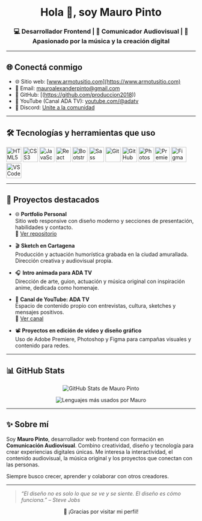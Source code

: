 <h1 align="center">Hola 👋, soy Mauro Pinto</h1>
<h3 align="center">💻 Desarrollador Frontend | 🎥 Comunicador Audiovisual | 🎵 Apasionado por la música y la creación digital</h3>

---

## 🌐 Conectá conmigo

- 🌐 Sitio web: [www.armotusitio.com](https://www.armotusitio.com)
- 📧 Email: mauroalexanderpinto@gmail.com
- 🧠 GitHub: [(https://github.com/produccion2018))
- 🎥 YouTube (Canal ADA TV): [youtube.com/@adatv](https://www.youtube.com/@adatv)
- 💬 Discord: [Unite a la comunidad](https://discord.gg/tu-enlace-aqui)

---

## 🛠️ Tecnologías y herramientas que uso

<p align="left">
  <img src="https://cdn.jsdelivr.net/gh/devicons/devicon/icons/html5/html5-original.svg" title="HTML5" width="40" height="40"/>
  <img src="https://cdn.jsdelivr.net/gh/devicons/devicon/icons/css3/css3-original.svg" title="CSS3" width="40" height="40"/>
  <img src="https://cdn.jsdelivr.net/gh/devicons/devicon/icons/javascript/javascript-original.svg" title="JavaScript" width="40" height="40"/>
  <img src="https://cdn.jsdelivr.net/gh/devicons/devicon/icons/react/react-original.svg" title="React" width="40" height="40"/>
  <img src="https://cdn.jsdelivr.net/gh/devicons/devicon/icons/bootstrap/bootstrap-original.svg" title="Bootstrap" width="40" height="40"/>
  <img src="https://cdn.jsdelivr.net/gh/devicons/devicon/icons/sass/sass-original.svg" title="Sass" width="40" height="40"/>
  <img src="https://cdn.jsdelivr.net/gh/devicons/devicon/icons/git/git-original.svg" title="Git" width="40" height="40"/>
  <img src="https://cdn.jsdelivr.net/gh/devicons/devicon/icons/github/github-original.svg" title="GitHub" width="40" height="40"/>
  <img src="https://cdn.jsdelivr.net/gh/devicons/devicon/icons/photoshop/photoshop-plain.svg" title="Photoshop" width="40" height="40"/>
  <img src="https://cdn.jsdelivr.net/gh/devicons/devicon/icons/premierepro/premierepro-original.svg" title="Premiere Pro" width="40" height="40"/>
  <img src="https://cdn.jsdelivr.net/gh/devicons/devicon/icons/figma/figma-original.svg" title="Figma" width="40" height="40"/>
  <img src="https://cdn.jsdelivr.net/gh/devicons/devicon/icons/vscode/vscode-original.svg" title="VS Code" width="40" height="40"/>
</p>

---

## 📂 Proyectos destacados

- 🌐 **Portfolio Personal**  
  Sitio web responsive con diseño moderno y secciones de presentación, habilidades y contacto.  
  🔗 [Ver repositorio](https://github.com/Drako01/portfolio)

- 🎬 **Sketch en Cartagena**  
  Producción y actuación humorística grabada en la ciudad amurallada. Dirección creativa y audiovisual propia.

- 🎧 **Intro animada para ADA TV**  
  Dirección de arte, guion, actuación y música original con inspiración anime, dedicada como homenaje.

- 📡 **Canal de YouTube: ADA TV**  
  Espacio de contenido propio con entrevistas, cultura, sketches y mensajes positivos.  
  🔗 [Ver canal](https://www.youtube.com/@adatv)

- 📽️ **Proyectos en edición de video y diseño gráfico**  
  Uso de Adobe Premiere, Photoshop y Figma para campañas visuales y contenido para redes.

---

## 📊 GitHub Stats

<p align="center">
  <img src="https://github-readme-stats.vercel.app/api?username=Drako01&show_icons=true&theme=tokyonight" alt="GitHub Stats de Mauro Pinto">
</p>

<p align="center">
  <img src="https://github-readme-stats.vercel.app/api/top-langs/?username=Drako01&layout=compact&theme=tokyonight" alt="Lenguajes más usados por Mauro">
</p>

---

## ✨ Sobre mí

Soy **Mauro Pinto**, desarrollador web frontend con formación en **Comunicación Audiovisual**. Combino creatividad, diseño y tecnología para crear experiencias digitales únicas. Me interesa la interactividad, el contenido audiovisual, la música original y los proyectos que conectan con las personas.

Siempre busco crecer, aprender y colaborar con otros creadores.

---

> *“El diseño no es solo lo que se ve y se siente. El diseño es cómo funciona.” – Steve Jobs*

<p align="center">
  🚀 ¡Gracias por visitar mi perfil!
</p>
